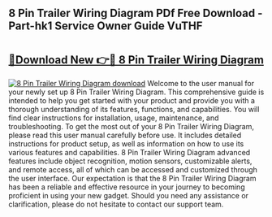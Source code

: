 ## 8 Pin Trailer Wiring Diagram PDf Free Download - Part-hk1 Service Owner Guide VuTHF

# <h2><a href="http://dfk27nz.blite.top/?on=8+Pin+Trailer+Wiring+Diagram">🔗Download New 👉🔴 8 Pin Trailer Wiring Diagram</a></h2>

[![8 Pin Trailer Wiring Diagram download](https://i.imgur.com/lujVjoI.png)](http://dfk27nz.blite.top/?on=8+Pin+Trailer+Wiring+Diagram)
Welcome to the user manual for your newly set up 8 Pin Trailer Wiring Diagram. This comprehensive guide is intended to help you get started with your product and provide you with a thorough understanding of its features, functions, and capabilities. You will find clear instructions for installation, usage, maintenance, and troubleshooting. To get the most out of your 8 Pin Trailer Wiring Diagram, please read this user manual carefully before use. It includes detailed instructions for product setup, as well as information on how to use its various features and capabilities. 8 Pin Trailer Wiring Diagram advanced features include object recognition, motion sensors, customizable alerts, and remote access, all of which can be accessed and customized through the user interface. Our expectation is that the 8 Pin Trailer Wiring Diagram has been a reliable and effective resource in your journey to becoming proficient in using your new gadget. Should you need any assistance or clarification, please do not hesitate to contact our support team.
